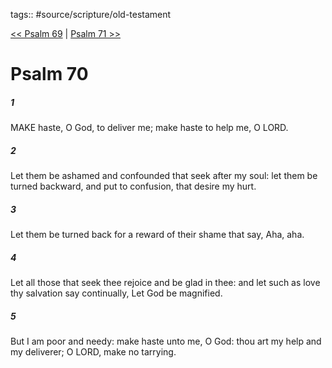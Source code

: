tags:: #source/scripture/old-testament

[<< Psalm 69](/Old_Testament/19_Psalms/Psalm_69.md) | [Psalm 71 >>](/Old_Testament/19_Psalms/Psalm_71.md)

# Psalm 70

##### 1

MAKE haste, O God, to deliver me; make haste to help me, O LORD.

##### 2

Let them be ashamed and confounded that seek after my soul: let them be turned backward, and put to confusion, that desire my hurt.

##### 3

Let them be turned back for a reward of their shame that say, Aha, aha.

##### 4

Let all those that seek thee rejoice and be glad in thee: and let such as love thy salvation say continually, Let God be magnified.

##### 5

But I am poor and needy: make haste unto me, O God: thou art my help and my deliverer; O LORD, make no tarrying.
